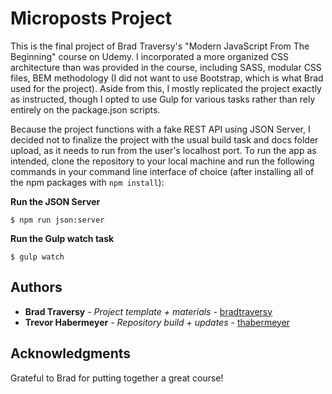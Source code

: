 # Microposts Project

This is the final project of Brad Traversy's "Modern JavaScript From The Beginning" course on Udemy. I incorporated a more organized CSS architecture than was provided in the course, including SASS, modular CSS files, BEM methodology (I did not want to use Bootstrap, which is what Brad used for the project). Aside from this, I mostly replicated the project exactly as instructed, though I opted to use Gulp for various tasks rather than rely entirely on the package.json scripts.

Because the project functions with a fake REST API using JSON Server, I decided not to finalize the project with the usual build task and docs folder upload, as it needs to run from the user's localhost port. To run the app as intended, clone the repository to your local machine and run the following commands in your command line interface of choice (after installing all of the npm packages with `npm install`):

**Run the JSON Server**

```
$ npm run json:server
```

**Run the Gulp watch task**

```
$ gulp watch
```

## Authors

* **Brad Traversy** - *Project template + materials* - [bradtraversy](https://github.com/bradtraversy)
* **Trevor Habermeyer** - *Repository build + updates* - [thabermeyer](https://github.com/thabermeyer)

## Acknowledgments

Grateful to Brad for putting together a great course!

